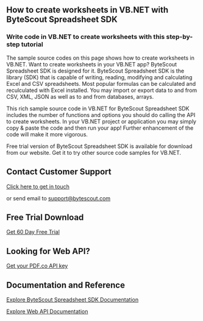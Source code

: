 ## How to create worksheets in VB.NET with ByteScout Spreadsheet SDK

### Write code in VB.NET to create worksheets with this step-by-step tutorial

The sample source codes on this page shows how to create worksheets in VB.NET. Want to create worksheets in your VB.NET app? ByteScout Spreadsheet SDK is designed for it. ByteScout Spreadsheet SDK is the library (SDK) that is capable of writing, reading, modifying and calculating Excel and CSV spreadsheets. Most popular formulas can be calculated and reculculated with Excel installed. You may import or export data to and from CSV, XML, JSON as well as to and from databases, arrays.

This rich sample source code in VB.NET for ByteScout Spreadsheet SDK includes the number of functions and options you should do calling the API to create worksheets. In your VB.NET project or application you may simply copy & paste the code and then run your app! Further enhancement of the code will make it more vigorous.

Free trial version of ByteScout Spreadsheet SDK is available for download from our website. Get it to try other source code samples for VB.NET.

## Contact Customer Support

[Click here to get in touch](https://bytescout.zendesk.com/hc/en-us/requests/new?subject=ByteScout%20Spreadsheet%20SDK%20Question)

or send email to [support@bytescout.com](mailto:support@bytescout.com?subject=ByteScout%20Spreadsheet%20SDK%20Question) 

## Free Trial Download

[Get 60 Day Free Trial](https://bytescout.com/download/web-installer?utm_source=github-readme)

## Looking for Web API? 

[Get your PDF.co API key](https://pdf.co/documentation/api?utm_source=github-readme)

## Documentation and Reference

[Explore ByteScout Spreadsheet SDK Documentation](https://bytescout.com/documentation/index.html?utm_source=github-readme)

[Explore Web API Documentation](https://pdf.co/documentation/api?utm_source=github-readme)